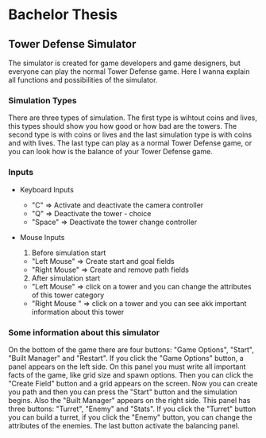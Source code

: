 # Bachelor Thesis

## Tower Defense Simulator

The simulator is created for game developers and game designers, but everyone can play the normal Tower Defense game. Here I wanna explain all functions and possibilities of the simulator.

### Simulation Types
There are three types of simulation. The first type is wihtout coins and lives, this types should show you how good or how bad are the towers. The second type is with coins or lives and the last simulation type is with coins and with lives. The last type can play as a normal Tower Defense game, or you can look how is the balance of your Tower Defense game.


### Inputs

* Keyboard Inputs
  * "C" => Activate and deactivate the camera controller
  * "Q" => Deactivate the tower - choice
  * "Space" => Deactivate the tower change controller
  
* Mouse Inputs

  1. Before simulation start
    * "Left Mouse" => Create start and goal fields
    * "Right Mouse" => Create and remove path fields
    
  2. After simulation start
    * "Left Mouse" => click on a tower and you can change the attributes of this tower category
    * "Right Mouse " => click on a tower and you can see akk important information about this tower
    
    
### Some information about this simulator

On the bottom of the game there are four buttons: "Game Options", "Start", "Built Manager" and "Restart". If you click the "Game Options" button, a panel appears on the left side. On this panel you must write all important facts of the game, like grid size and spawn options. Then you can click the "Create Field" button and a grid appears on the screen. Now you can create you path and then you can press the "Start" button and the simulation begins. Also the "Built Manager" appears on the right side. This panel has three buttons: "Turret", "Enemy" and "Stats". If you click the "Turret" button you can build a turret, if you click the "Enemy" button, you can change the attributes of the enemies. The last button activate the balancing panel. 


